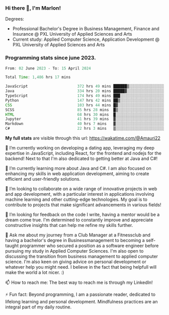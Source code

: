 
### Hi there 👋, I'm Marlon!

Degrees: 
- Professional Bachelor's Degree in Business Management, Finance and Insurance @ PXL University of Applied Sciences and Arts
- Current study: Applied Computer Science, Application Development @ PXL University of Applied Sciences and Arts

### Programming stats since june 2023.
<!--START_SECTION:waka-->

```java
From: 02 June 2023 - To: 15 April 2024

Total Time: 1,486 hrs 17 mins

JavaScript                      372 hrs 49 mins ██████▒░░░░░░░░░░░░░░░░░░   25.02 %
Java                            334 hrs 20 mins █████▓░░░░░░░░░░░░░░░░░░░   22.44 %
TypeScript                      174 hrs 49 mins ███░░░░░░░░░░░░░░░░░░░░░░   11.73 %
Python                          147 hrs 42 mins ██▒░░░░░░░░░░░░░░░░░░░░░░   09.91 %
CSS                             103 hrs 44 mins █▓░░░░░░░░░░░░░░░░░░░░░░░   06.96 %
SCSS                            85 hrs 28 mins  █▒░░░░░░░░░░░░░░░░░░░░░░░   05.74 %
HTML                            68 hrs 30 mins  █░░░░░░░░░░░░░░░░░░░░░░░░   04.60 %
Jupyter                         41 hrs 39 mins  ▓░░░░░░░░░░░░░░░░░░░░░░░░   02.80 %
Markdown                        40 hrs 7 mins   ▓░░░░░░░░░░░░░░░░░░░░░░░░   02.69 %
C#                              22 hrs 3 mins   ▒░░░░░░░░░░░░░░░░░░░░░░░░   01.48 %
```

<!--END_SECTION:waka-->
**My full stats** are visible through this url: https://wakatime.com/@Amauri22



🔭 I’m currently working on developing a dating app, leveraging my deep expertise in JavaScript, including React, for the frontend and nodejs for the backend! Next to that I'm also dedicated to getting better at Java and C#!

🌱 I’m currently learning more about Java and C#. I am also focused on enhancing my skills in web application development, aiming to create efficient and user-friendly solutions.

👯 I’m looking to collaborate on a wide range of innovative projects in web and app development, with a particular interest in applications involving machine learning and other cutting-edge technologies. My goal is to contribute to projects that make significant advancements in various fields!

🤔 I’m looking for feedback on the code I write, having a mentor would be a dream come true. I'm determined to constantly improve and appreciate constructive insights that can help me refine my skills further.

💬 Ask me about my journey from a Club Manager at a Fitnessclub and having a bachelor's degree in Businessmanagement to becoming a self-taught programmer who secured a position as a software engineer before pursuing my study in Applied Computer Sciences. I'm also open to discussing the transition from business management to applied computer science. I'm also keen on giving advice on personal development or whatever help you might need. I believe in the fact that being helpfull will make the world a lot nicer. :)

📫 How to reach me: The best way to reach me is through my LinkedIn!

⚡ Fun fact: Beyond programming, I am a passionate reader, dedicated to lifelong learning and personal development. Mindfulness practices are an integral part of my daily routine.


